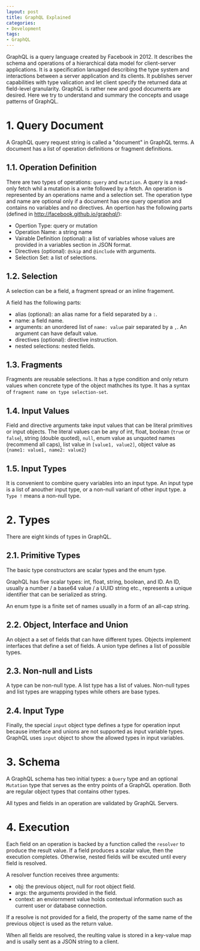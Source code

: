 ```yaml
---
layout: post
title: GraphQL Explained 
categories:
- Development
tags:
- GraphQL
---
```


GraphQL is a query language created by Facebook in 2012. It describes the schema and operations of a hierarchical data model for client-server applications. It is a specification lanuaged describing the type system and interactions between a server application and its clients. It publishes server capabilities with type valication and let client specify the returned data at field-level granularity.  GraphQL is rather new and good documents are desired. Here we try to understand and summary the concepts and usage patterns of GraphQL.  

# 1. Query Document 
A GraphQL query request string is called a "document" in GraphQL terms. A document has a list of operation definitions or fragment definitions. 

## 1.1. Operation Definition 
There are two types of operations: `query` and `mutation`. A query is a read-only fetch whil a mutation is a write followed by a fetch. An operation is represented by an operations name and a selection set. The operation type and name are optional only if a document has one query operation and contains no variables and no directives. An opertion has the following parts (defined in http://facebook.github.io/graphql/): 

* Opertion Type: query or mutation
* Operation Name: a string name 
* Vairable Definition (optional): a list of variables whose values are provided in a variables section in JSON format. 
* Directives (optional): `@skip` and `@include` with arguments. 
* Selection Set: a list of selections. 

## 1.2. Selection
A selection can be a field, a fragment spread or an inline fragement. 

A field has the following parts: 

* alias (optional): an alias name for a field separated by a `:`.
* name: a field name.
* arguments: an unordered list of `name: value` pair separated by a `,`. An argument can have default value. 
* directives (optional): directive instruction. 
* nested selections: nested fields. 

## 1.3. Fragments
Fragments are reusable selections. It has a type condition and only return values when concrete type of the object mathches its type. It has a syntax of `fragment name on type selection-set`. 

## 1.4. Input Values 
Field and directive arguments take input values that can be literal primitives or input objects. The literal values can be any of int, float, boolean (`true` or `false`), string (double quoted), `null`, enum value as unquoted names (recommend all caps), list value in `[value1, value2]`, object value as `{name1: value1, name2: value2}`

## 1.5. Input Types 
It is convenient to combine query variables into an input type. An input type is a list of anouther input type, or a non-null variant of other input type. a `Type !` means a non-null type. 

# 2. Types
There are eight kinds of types in GraphQL. 

## 2.1. Primitive Types
The basic type constructors are scalar types and the enum type.

GraphQL has five scalar types: int, float, string, boolean, and ID. An ID, usually a number / a base64 value / a UUID string etc.,  represents a unique identifier that can be serialized as string.  

An enum type is a finite set of names usually in a form of an all-cap string. 

## 2.2. Object, Interface and Union
An object a a set of fields that can have different types. Objects implement interfaces that define a set of fields. A union type defines a list of possible types. 

## 2.3. Non-null and Lists
A type can be non-null type. A list type has a list of values. Non-null types and list types are wrapping types while others are base types. 

## 2.4. Input Type
Finally, the special `input` object type defines a type for operation input because interface and unions are not supported as input variable types. GraphQL uses `input` object to show the allowed types in input variables.  

# 3. Schema 
A GraphQL schema has two initial types: a `Query` type and an optional `Mutation` type that serves as the entry points of a GraphQL operation. Both are regular object types that contains other types.  

All types and fields in an operation are validated by GraphQL Servers. 

# 4. Execution
Each field on an operation is backed by a function called the `resolver` to produce the result value. If a field produces a scalar value, then the execution completes. Otherwise, nested fields will be excuted until every field is resolved. 

A resolver function receives three arguments: 

* obj: the previous object, null for root object field. 
* args: the arguments provided in the field. 
* context: an enviornment value holds contextual information such as current user or database connection. 

If a resolve is not provided for a field, the property of the same name of the previous object is used as the return value. 

When all fields are resolved, the reulting value is stored in a key-value map and is usally sent as a JSON string to a client. 






